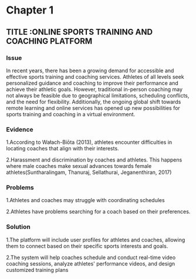 # Chapter 1

## TITLE :ONLINE SPORTS TRAINING AND COACHING PLATFORM

### Issue

In recent years, there has been a growing demand for accessible and effective sports training and coaching services. Athletes of all levels seek personalized guidance and coaching to improve their performance and achieve their athletic goals. However, traditional in-person coaching may not always be feasible due to geographical limitations, scheduling conflicts, and the need for flexibility. Additionally, the ongoing global shift towards remote learning and online services has opened up new possibilities for sports training and coaching in a virtual environment.

### Evidence
1.According to Wałach-Biōta (2013), athletes encounter difficulties in locating coaches that align with their interests.

2.Harassment and discrimination by coaches and athletes. This happens where male coaches make sexual advances towards female athletes(Suntharalingam, Thanuraj, Sellathurai, Jeganenthiran, 2017)

### Problems
1.Athletes and coaches may struggle with coordinating schedules

2.Athletes have problems searching for a coach based on their preferences.

### Solution
1.The platform will include user profiles for athletes and coaches, allowing them to connect based on their specific sports interests and goals. 

2.The system will help coaches schedule and conduct real-time video coaching sessions, analyze athletes' performance videos, and design customized training plans 

